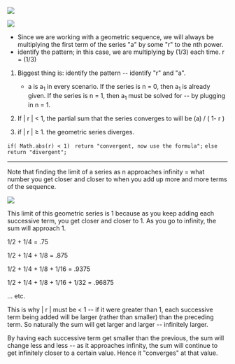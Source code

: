 
**![](https://lh7-rt.googleusercontent.com/docsz/AD_4nXf4JCfIELOXu1wr27Nh5OX4E8UYspnVchD4sFCyKkG20gsStSKLL05PtMgN7l6Qaot8_oIqgJSqdN9F714f-iJSd3BM9PJwuIHOFlCkrrQISeiIbi3iOgkCDY0AmLNtKHS6Q3z1phJta_-nwUKUYX6sV7o?key=ziQWJHwTLKgUkvIHN9PDPw)**


**![](https://lh7-rt.googleusercontent.com/docsz/AD_4nXdiK7cDnO2mhst_aIEzfJRCy6hHys6Un7rTu7z2IKXLKYWt3Hb31okRs7fY2oLMS4Zxb7Y0_EIwjJrcA0m8nrWXSneKHYl8EVLiceRwSI0MiUyAdMqu35XCS102KE2BXlRwzyLGmiBX7cJizmGJZYlSSDjm?key=ziQWJHwTLKgUkvIHN9PDPw)**


* Since we are working with a geometric sequence, we will always be multiplying the first term of the series "a" by some "r" to the nth power.
* identify the pattern; in this case, we are multiplying by (1/3) each time. r = (1/3)

1. Biggest thing is: identify the pattern -- identify "r" and "a".
	* a is a$_1$ in every scenario. If the series is n = 0, then a$_1$ is already given. If the series is n = 1, then a$_1$ must be solved for -- by plugging in n = 1.
	
2. If | r | < 1, the partial sum that the series converges to will be (a) / ( 1- r )
	
3. if | r | ≥ 1. the geometric series diverges.

`if( Math.abs(r) < 1)`
` return "convergent, now use the formula";`
`else`
` return "divergent";`

---

Note that finding the limit of a series as n approaches infinity = what number you get closer and closer to when you add up more and more terms of the sequence. 

**![](https://lh7-rt.googleusercontent.com/docsz/AD_4nXcx__21BYqsEp68eCkjuPA_68cUTM5_Cb1NUAdOWHWktlvNdMUbrl0TgAtk_MpuJI_WNuHd01iq5vrivXzV922b2PB2_DhpqMyZHtv5kprnRJxSSTv2bMyvroZzNIGtV_lOGv8KWgr4DTszqByAl2q_b0H9?key=ziQWJHwTLKgUkvIHN9PDPw)**

This limit of this geometric series is 1 because as you keep adding each successive term, you get closer and closer to 1. As you go to infinity, the sum will approach 1. 

1/2 + 1/4 = .75

1/2 + 1/4 + 1/8 = .875

1/2 + 1/4 + 1/8 + 1/16 = .9375

1/2 + 1/4 + 1/8 + 1/16 + 1/32 = .96875

... etc.

This is why | r | must be < 1 -- if it were greater than 1, each successive term being added will be larger (rather than smaller) than the preceding term. So naturally the sum will get larger and larger -- infinitely larger. 

By having each successive term get smaller than the previous, the sum will change less and less -- as it approaches infinity, the sum will continue to get infinitely closer to a certain value. Hence it "converges" at that value. 



